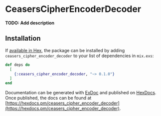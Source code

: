 # CeasersCipherEncoderDecoder

**TODO: Add description**

## Installation

If [available in Hex](https://hex.pm/docs/publish), the package can be installed
by adding `ceasers_cipher_encoder_decoder` to your list of dependencies in `mix.exs`:

```elixir
def deps do
  [
    {:ceasers_cipher_encoder_decoder, "~> 0.1.0"}
  ]
end
```

Documentation can be generated with [ExDoc](https://github.com/elixir-lang/ex_doc)
and published on [HexDocs](https://hexdocs.pm). Once published, the docs can
be found at [https://hexdocs.pm/ceasers_cipher_encoder_decoder](https://hexdocs.pm/ceasers_cipher_encoder_decoder).

